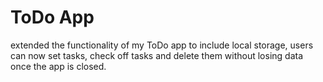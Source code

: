 # ToDo App

extended the functionality of my ToDo app to include local storage, users can now set tasks, check off tasks and delete them without losing data once the app is closed.

